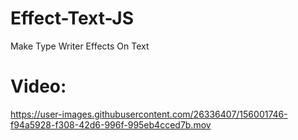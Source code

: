 # Effect-Text-JS
Make Type Writer Effects On Text
# Video: 

https://user-images.githubusercontent.com/26336407/156001746-f94a5928-f308-42d6-996f-995eb4cced7b.mov

